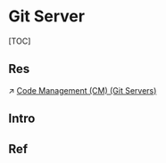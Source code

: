 # Git Server

[TOC]



## Res
↗ [Code Management (CM) (Git Servers)](../../../../../../System%20Architecture%20Design/☁️%20Cloud%20Native/🧘🏻%20Dev(Sec)Ops%20(Application%20Level%20Engineering)/🛫%20Continuous%20Integration/Code%20Management%20(CM)%20(Git%20Servers)/Code%20Management%20(CM)%20(Git%20Servers).md)



## Intro


## Ref

